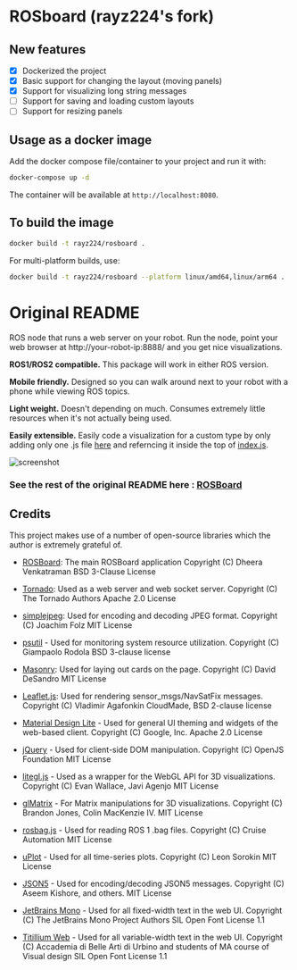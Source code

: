 # ROSboard (rayz224's fork)

## New features

- [x] Dockerized the project
- [x] Basic support for changing the layout (moving panels)
- [x] Support for visualizing long string messages
- [ ] Support for saving and loading custom layouts
- [ ] Support for resizing panels

## Usage as a docker image

Add the docker compose file/container to your project and run it with:

```bash
docker-compose up -d
```

The container will be available at `http://localhost:8080`.

## To build the image

```bash
docker build -t rayz224/rosboard .
```

For multi-platform builds, use:

```bash
docker build -t rayz224/rosboard --platform linux/amd64,linux/arm64 .
```

# Original README

ROS node that runs a web server on your robot.
Run the node, point your web browser at http://your-robot-ip:8888/ and you get nice visualizations.

**ROS1/ROS2 compatible.** This package will work in either ROS version.

**Mobile friendly.** Designed so you can walk around next to your robot with a phone while viewing ROS topics.

**Light weight.** Doesn't depending on much. Consumes extremely little resources when it's not actually being used.

**Easily extensible.** Easily code a visualization for a custom type by only adding only one .js file [here](https://github.com/dheera/rosboard/tree/main/rosboard/html/js/viewers) and referncing it inside the top of [index.js](https://github.com/dheera/rosboard/blob/main/rosboard/html/js/index.js).


![screenshot](/screenshots/screenshot5.jpg?raw=true "screenshot")

### See the rest of the original README here : [ROSBoard](https://github.com/dheera/ROSBoard)

## Credits

This project makes use of a number of open-source libraries which the author is extremely grateful of.

- [ROSBoard](https://github.com/dheera/ROSBoard):
  The main ROSBoard application
  Copyright (C) Dheera Venkatraman
  BSD 3-Clause License

- [Tornado](https://www.tornadoweb.org/): Used as a web server and web socket server.
  Copyright (C) The Tornado Authors
  Apache 2.0 License

- [simplejpeg](https://gitlab.com/jfolz/simplejpeg): Used for encoding and decoding JPEG format.
  Copyright (C) Joachim Folz
  MIT License

- [psutil](https://github.com/giampaolo/psutil) - Used for monitoring system resource utilization.
  Copyright (C) Giampaolo Rodola
  BSD 3-clause license

- [Masonry](https://masonry.desandro.com/): Used for laying out cards on the page.
  Copyright (C) David DeSandro
  MIT License

- [Leaflet.js](https://github.com/Leaflet/Leaflet): Used for rendering sensor_msgs/NavSatFix messages.
  Copyright (C) Vladimir Agafonkin
  CloudMade, BSD 2-clause license

- [Material Design Lite](https://getmdl.io/) - Used for general UI theming and widgets of the web-based client.
  Copyright (C) Google, Inc.
  Apache 2.0 License

- [jQuery](https://jquery.com/) - Used for client-side DOM manipulation.
  Copyright (C) OpenJS Foundation
  MIT License

- [litegl.js](https://github.com/jagenjo/litegl.js?files=1) - Used as a wrapper for the WebGL API for 3D visualizations.
  Copyright (C) Evan Wallace, Javi Agenjo
  MIT License

- [glMatrix](https://github.com/toji/gl-matrix) - For Matrix manipulations for 3D visualizations.
  Copyright (C) Brandon Jones, Colin MacKenzie IV.
  MIT License

- [rosbag.js](https://github.com/cruise-automation/rosbag.js/) - Used for reading ROS 1 .bag files.
  Copyright (C) Cruise Automation
  MIT License

- [uPlot](https://github.com/leeoniya/uPlot) - Used for all time-series plots.
  Copyright (C) Leon Sorokin
  MIT License

- [JSON5](https://github.com/json5/json5) - Used for encoding/decoding JSON5 messages.
  Copyright (C) Aseem Kishore, and others.
  MIT License

- [JetBrains Mono](https://github.com/JetBrains/JetBrainsMono) - Used for all fixed-width text in the web UI.
  Copyright (C) The JetBrains Mono Project Authors
  SIL Open Font License 1.1

- [Titillium Web](https://fonts.google.com/specimen/Titillium+Web) - Used for all variable-width text in the web UI.
  Copyright (C) Accademia di Belle Arti di Urbino and students of MA course of Visual design
  SIL Open Font License 1.1

